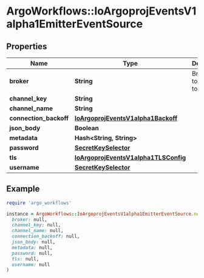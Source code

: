 # ArgoWorkflows::IoArgoprojEventsV1alpha1EmitterEventSource

## Properties

| Name | Type | Description | Notes |
| ---- | ---- | ----------- | ----- |
| **broker** | **String** | Broker URI to connect to. | [optional] |
| **channel_key** | **String** |  | [optional] |
| **channel_name** | **String** |  | [optional] |
| **connection_backoff** | [**IoArgoprojEventsV1alpha1Backoff**](IoArgoprojEventsV1alpha1Backoff.md) |  | [optional] |
| **json_body** | **Boolean** |  | [optional] |
| **metadata** | **Hash&lt;String, String&gt;** |  | [optional] |
| **password** | [**SecretKeySelector**](SecretKeySelector.md) |  | [optional] |
| **tls** | [**IoArgoprojEventsV1alpha1TLSConfig**](IoArgoprojEventsV1alpha1TLSConfig.md) |  | [optional] |
| **username** | [**SecretKeySelector**](SecretKeySelector.md) |  | [optional] |

## Example

```ruby
require 'argo_workflows'

instance = ArgoWorkflows::IoArgoprojEventsV1alpha1EmitterEventSource.new(
  broker: null,
  channel_key: null,
  channel_name: null,
  connection_backoff: null,
  json_body: null,
  metadata: null,
  password: null,
  tls: null,
  username: null
)
```

